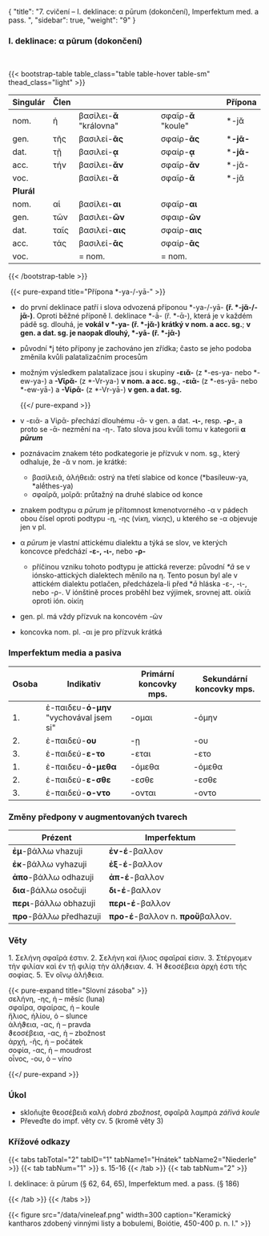{
    "title": "7. cvičení – I. deklinace: α pūrum (dokončení), Imperfektum med.   a pass. ",
    "sidebar": true,
    "weight": "9"
}

### I. deklinace: α pūrum (dokončení)

</br>

{{< bootstrap-table table_class="table table-hover table-sm" thead_class="light" >}}

| Singulár   | Člen |                          |                     | Přípona   |
| ---------- | ---- | ------------------------ | ------------------- | --------- |
| nom.       | ἡ    | βασίλει-**ᾰ** "královna" | σφαῖρ-**ᾰ** "koule" | *-jᾰ      |
| gen.       | τῆς  | βασιλεί-**ᾱς**           | σφαίρ-**ᾱς**        | ***-jᾱ-** |
| dat.       | τῇ   | βασιλεί-__ᾳ__            | σφαίρ-**ᾳ**         | ***-jᾱ-** |
| acc.       | τήν  | βασίλει-__ᾰν__           | σφαῖρ-**ᾰν**        | *-jᾰ-     |
| voc.       |      | βασίλει-__ᾰ__            | σφαῖρ-**ᾰ**         | *-jᾰ      |
| **Plurál** |      |                          |                     |           |
| nom.       | αἱ   | βασίλει-**αι**           | σφαῖρ-**αι**        |           |
| gen.       | τῶν  | βασιλει-**ῶν**           | σφαιρ-**ῶν**        |           |
| dat.       | ταῖς | βασιλεί-**αις**          | σφαίρ-**αις**       |           |
| acc.       | τάς  | βασιλεί-**ᾱς**           | σφαίρ-**ᾱς**        |           |
| voc.       |      | = nom.                   | = nom.              |           |

{{< /bootstrap-table >}}

​	{{< pure-expand title="Přípona *-ya-/-yā-" >}} 

- do první deklinace patří i slova odvozená příponou *-ya-/-yā- **(ř. *-jᾰ-/-jᾱ-)**. Oproti běžné příponě I. deklinace *-ā- (ř. *-ᾱ-), která je v každém pádě sg. dlouhá, je **vokál v *-ya- (ř. *-jᾰ-) krátký v nom. a acc. sg.**; __v gen. a dat. sg. je naopak dlouhý, *-yā- (ř. *-jᾱ-)__ 

- původní *j této přípony je zachováno jen zřídka; často se jeho podoba změnila kvůli palatalizačním procesům

- možným výsledkem palatalizace jsou i skupiny **-ειᾰ-** (z *-es-ya- nebo *-ew-ya-) a **-Vῖρᾰ-** (z \*-Vr-ya-) **v nom. a acc. sg.**, **-ειᾱ-** (z \*-es-yā- nebo *-ew-yā-) a **-Vίρᾱ-** (z *-Vr-yā-) **v gen. a dat. sg.**   

  {{</ pure-expand >}}



- v -ειᾱ- a Vίρᾱ- přechází dlouhému -ᾱ- v gen. a dat. **-ι-**, resp. **-ρ-**, a proto se -ᾱ- nezmění na -η-. Tato slova jsou kvůli tomu v kategorii **α _pūrum_** 
- poznávacím znakem této podkategorie je přízvuk v nom. sg., který odhaluje, že -ᾰ v nom. je krátké: 
  - βασίλειᾰ, ἀλήθειᾰ: ostrý na třetí slabice od konce (*basíleuw-ya, *alḗthes-ya)
  - σφαῖρᾰ, μοῖρᾰ: průtažný na druhé slabice od konce 
- znakem podtypu α *pūrum* je přítomnost kmenotvorného -α v pádech obou čísel oproti podtypu -η, -ης (νίκη, νίκης), u kterého se -α objevuje jen v pl.
- α *pūrum* je vlastní attickému dialektu a týká se slov, ve kterých koncovce předchází **-ε-, -ι-**, nebo **-ρ-**
  - příčinou vzniku tohoto podtypu je attická reverze: původní _*ā_ se v iónsko-attických dialektech měnilo na η. Tento posun byl ale v attickém dialektu potlačen, předcházela-li před **ā* hláska -ε-, -ι-, nebo -ρ-. V iónštině proces proběhl bez výjimek, srovnej att. οἰκίᾱ oproti ión. οἰκίη 

- gen. pl. má vždy přízvuk na koncovém -ῶν
- koncovka nom. pl. -αι je pro přízvuk krátká 



### Imperfektum media a pasiva

| Osoba | Ιndikativ                               | Primární koncovky mps. | Sekundární koncovky mps. |
| ----- | --------------------------------------- | ---------------------- | ------------------------ |
| 1.    | ἐ-παιδευ-**ό-μην** "vychovával jsem si" | -ομαι                  | -όμην                    |
| 2.    | ἐ-παιδεύ-**ου**                         | -ῃ                     | -ου                      |
| 3.    | ἐ-παιδεύ-**ε-το**                       | -εται                  | -ετο                     |
| 1.    | ἐ-παιδευ-**ό-μεθα**                     | -όμεθα                 | -όμεθα                   |
| 2.    | ἐ-παιδεύ-**ε-σθε**                      | -εσθε                  | -εσθε                    |
| 3.    | ἐ-παιδεύ-**ο-ντο**                      | -ονται                 | -οντο                    |

### Změny předpony v augmentovaných tvarech

| Prézent                  | Imperfektum                         |
| ------------------------ | ----------------------------------- |
| **ἐμ**-βάλλω vhazuji     | **ἐν-έ**-βαλλον                     |
| **ἐκ**-βάλλω vyhazuji    | **ἐξ**-**έ**-βαλλον                 |
| **ἀπο**-βάλλω odhazuji   | **ἀπ-έ**-βαλλον                     |
| **δια**-βάλλω osočuji    | **δι-έ**-βαλλον                     |
| **περι**-βάλλω obhazuji  | **περι-έ**-βαλλον                   |
| **προ**-βάλλω předhazuji | **προ-έ**-βαλλον n. **προὔ**βαλλον. |

### Věty

1\. Σελήνη σφαῖρά ἐστιν. 2. Σελήνη καὶ ἥλιος σφαῖραί εἰσιν. 3\. Στέργομεν τὴν φιλίαν καὶ ἐν τῇ φιλίᾳ τὴν ἀλήϑειαν. 4. Ἡ ϑεοσέβεια ἀρχὴ ἐστι τῆς σοφίας. 5. Ἐν οἴνῳ ἀλήϑεια.  

{{< pure-expand title="Slovní zásoba" >}}      
σελήνη, -ης, ἡ – měsíc (luna)   
σφαῖρα, σφαίρας, ἡ – koule   
ἥλιος, ἡλίου, ὁ – slunce  
ἀλήϑεια, -ας, ἡ – pravda  
ϑεοσέβεια, -ας, ἡ – zbožnost  
ἀρχή, -ῆς, ἡ – počátek  
σοφία, -ας, ἡ – moudrost  
οἶνος, -ου, ὁ – víno

{{</ pure-expand >}}



### Úkol

- skloňujte θεοσέβειᾰ καλή *dobrá zbožnost*, σφαῖρᾰ λαμπρά *zářivá koule*
- Převeďte do impf. věty cv. 5 (kromě věty 3)

### Křížové odkazy

{{< tabs tabTotal="2" tabID="1" tabName1="Hnátek" tabName2="Niederle" >}}
{{< tab tabNum="1" >}}
s. 15-16
{{< /tab >}}
{{< tab tabNum="2" >}}

I. deklinace: ᾱ pūrum (§ 62, 64, 65), Imperfektum med. a pass. (§ 186)

{{< /tab >}}
{{< /tabs >}}

{{< figure src="/data/vineleaf.png" width=300 caption="Keramický kantharos zdobený vinnými listy a bobulemi, Boiótie, 450-400 p. n. l." >}}